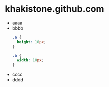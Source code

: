 khakistone.github.com
=====================
* aaaa
* bbbb
  ```css
  .a {
    height: 10px;
  }

  .b {
    width: 10px;
  }
  ```
* cccc
* dddd
